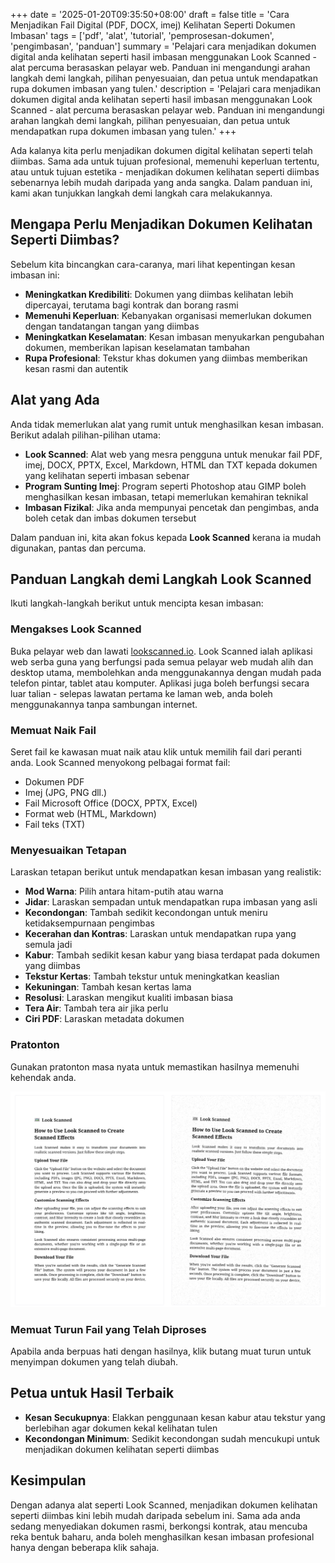 +++
date = '2025-01-20T09:35:50+08:00'
draft = false
title = 'Cara Menjadikan Fail Digital (PDF, DOCX, imej) Kelihatan Seperti Dokumen Imbasan'
tags = ['pdf', 'alat', 'tutorial', 'pemprosesan-dokumen', 'pengimbasan', 'panduan']
summary = 'Pelajari cara menjadikan dokumen digital anda kelihatan seperti hasil imbasan menggunakan Look Scanned - alat percuma berasaskan pelayar web. Panduan ini mengandungi arahan langkah demi langkah, pilihan penyesuaian, dan petua untuk mendapatkan rupa dokumen imbasan yang tulen.'
description = 'Pelajari cara menjadikan dokumen digital anda kelihatan seperti hasil imbasan menggunakan Look Scanned - alat percuma berasaskan pelayar web. Panduan ini mengandungi arahan langkah demi langkah, pilihan penyesuaian, dan petua untuk mendapatkan rupa dokumen imbasan yang tulen.'
+++

Ada kalanya kita perlu menjadikan dokumen digital kelihatan seperti telah diimbas. Sama ada untuk tujuan profesional, memenuhi keperluan tertentu, atau untuk tujuan estetika - menjadikan dokumen kelihatan seperti diimbas sebenarnya lebih mudah daripada yang anda sangka. Dalam panduan ini, kami akan tunjukkan langkah demi langkah cara melakukannya.

## Mengapa Perlu Menjadikan Dokumen Kelihatan Seperti Diimbas?

Sebelum kita bincangkan cara-caranya, mari lihat kepentingan kesan imbasan ini:

- **Meningkatkan Kredibiliti**: Dokumen yang diimbas kelihatan lebih dipercayai, terutama bagi kontrak dan borang rasmi
- **Memenuhi Keperluan**: Kebanyakan organisasi memerlukan dokumen dengan tandatangan tangan yang diimbas
- **Meningkatkan Keselamatan**: Kesan imbasan menyukarkan pengubahan dokumen, memberikan lapisan keselamatan tambahan
- **Rupa Profesional**: Tekstur khas dokumen yang diimbas memberikan kesan rasmi dan autentik

## Alat yang Ada

Anda tidak memerlukan alat yang rumit untuk menghasilkan kesan imbasan. Berikut adalah pilihan-pilihan utama:

- **Look Scanned**: Alat web yang mesra pengguna untuk menukar fail PDF, imej, DOCX, PPTX, Excel, Markdown, HTML dan TXT kepada dokumen yang kelihatan seperti imbasan sebenar
- **Program Sunting Imej**: Program seperti Photoshop atau GIMP boleh menghasilkan kesan imbasan, tetapi memerlukan kemahiran teknikal
- **Imbasan Fizikal**: Jika anda mempunyai pencetak dan pengimbas, anda boleh cetak dan imbas dokumen tersebut

Dalam panduan ini, kita akan fokus kepada **Look Scanned** kerana ia mudah digunakan, pantas dan percuma.

## Panduan Langkah demi Langkah Look Scanned

Ikuti langkah-langkah berikut untuk mencipta kesan imbasan:

### Mengakses Look Scanned

Buka pelayar web dan lawati [lookscanned.io](https://lookscanned.io). Look Scanned ialah aplikasi web serba guna yang berfungsi pada semua pelayar web mudah alih dan desktop utama, membolehkan anda menggunakannya dengan mudah pada telefon pintar, tablet atau komputer. Aplikasi juga boleh berfungsi secara luar talian - selepas lawatan pertama ke laman web, anda boleh menggunakannya tanpa sambungan internet.

### Memuat Naik Fail

Seret fail ke kawasan muat naik atau klik untuk memilih fail dari peranti anda. Look Scanned menyokong pelbagai format fail:

- Dokumen PDF
- Imej (JPG, PNG dll.)
- Fail Microsoft Office (DOCX, PPTX, Excel)
- Format web (HTML, Markdown)
- Fail teks (TXT)

### Menyesuaikan Tetapan

Laraskan tetapan berikut untuk mendapatkan kesan imbasan yang realistik:

- **Mod Warna**: Pilih antara hitam-putih atau warna
- **Jidar**: Laraskan sempadan untuk mendapatkan rupa imbasan yang asli
- **Kecondongan**: Tambah sedikit kecondongan untuk meniru ketidaksempurnaan pengimbas
- **Kecerahan dan Kontras**: Laraskan untuk mendapatkan rupa yang semula jadi
- **Kabur**: Tambah sedikit kesan kabur yang biasa terdapat pada dokumen yang diimbas
- **Tekstur Kertas**: Tambah tekstur untuk meningkatkan keaslian
- **Kekuningan**: Tambah kesan kertas lama
- **Resolusi**: Laraskan mengikut kualiti imbasan biasa
- **Tera Air**: Tambah tera air jika perlu
- **Ciri PDF**: Laraskan metadata dokumen

### Pratonton

Gunakan pratonton masa nyata untuk memastikan hasilnya memenuhi kehendak anda.

![Pratonton Masa Nyata Look Scanned](./look-scanned-preview.webp)

### Memuat Turun Fail yang Telah Diproses

Apabila anda berpuas hati dengan hasilnya, klik butang muat turun untuk menyimpan dokumen yang telah diubah.

## Petua untuk Hasil Terbaik

- **Kesan Secukupnya**: Elakkan penggunaan kesan kabur atau tekstur yang berlebihan agar dokumen kekal kelihatan tulen
- **Kecondongan Minimum**: Sedikit kecondongan sudah mencukupi untuk menjadikan dokumen kelihatan seperti diimbas

## Kesimpulan

Dengan adanya alat seperti Look Scanned, menjadikan dokumen kelihatan seperti diimbas kini lebih mudah daripada sebelum ini. Sama ada anda sedang menyediakan dokumen rasmi, berkongsi kontrak, atau mencuba reka bentuk baharu, anda boleh menghasilkan kesan imbasan profesional hanya dengan beberapa klik sahaja.
